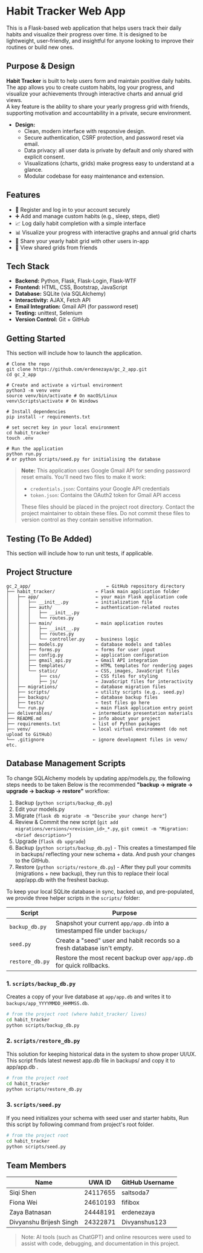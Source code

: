 # Habit Tracker Web App

This is a Flask-based web application that helps users track their daily habits and visualize their progress over time. It is designed to be lightweight, user-friendly, and insightful for anyone looking to improve their routines or build new ones.

## Purpose & Design

**Habit Tracker** is built to help users form and maintain positive daily habits.  
The app allows you to create custom habits, log your progress, and visualize your achievements through interactive charts and annual grid views.  
A key feature is the ability to share your yearly progress grid with friends, supporting motivation and accountability in a private, secure environment.

- **Design:**  
  - Clean, modern interface with responsive design.
  - Secure authentication, CSRF protection, and password reset via email.
  - Data privacy: all user data is private by default and only shared with explicit consent.
  - Visualizations (charts, grids) make progress easy to understand at a glance.
  - Modular codebase for easy maintenance and extension.

## Features

- 📝 Register and log in to your account securely
- ➕ Add and manage custom habits (e.g., sleep, steps, diet)
- 📈 Log daily habit completion with a simple interface
- 📊 Visualize your progress with interactive graphs and annual grid charts
- 🤝 Share your yearly habit grid with other users in-app
- 👀 View shared grids from friends

## Tech Stack

- **Backend:** Python, Flask, Flask-Login, Flask-WTF
- **Frontend:** HTML, CSS, Bootstrap, JavaScript
- **Database:** SQLite (via SQLAlchemy)
- **Interactivity:** AJAX, Fetch API
- **Email Integration:** Gmail API (for password reset)
- **Testing:** unittest, Selenium
- **Version Control:** Git + GitHub

## Getting Started
This section will include how to launch the application.

```
# Clone the repo
git clone https://github.com/erdenezaya/gc_2_app.git
cd gc_2_app

# Create and activate a virtual environment
python3 -m venv venv
source venv/bin/activate # On macOS/Linux
venv\Scripts\activate # On Windows

# Install dependencies
pip install -r requirements.txt

# set secret key in your local environment
cd habit_tracker
touch .env

# Run the application
python run.py 
# or python scripts/seed.py for initialising the database 
```

> **Note:** This application uses Google Gmail API for sending password reset emails. You'll need two files to make it work:
> - `credentials.json`: Contains your Google API credentials
> - `token.json`: Contains the OAuth2 token for Gmail API access
> 
> These files should be placed in the project root directory. Contact the project maintainer to obtain these files. Do not commit these files to version control as they contain sensitive information.

## Testing (To Be Added)
This section will include how to run unit tests, if applicable.

## Project Structure
```
gc_2_app/                            ← GitHub repository directory
├── habit_tracker/               ← Flask main application folder
│   ├── app/                     ← your main Flask application code
│   │   ├── __init__.py          ← initialization file
│   │   ├── auth/                ← authentication-related routes
│   │   │   ├── __init__.py
│   │   │   └── routes.py
│   │   ├── main/                ← main application routes
│   │   │   ├── __init__.py
│   │   │   ├── routes.py
│   │   │   └── controller.py    ← business logic
│   │   ├── models.py            ← database models and tables
│   │   ├── forms.py             ← forms for user input
│   │   ├── config.py            ← application configuration
│   │   ├── gmail_api.py         ← Gmail API integration
│   │   ├── templates/           ← HTML templates for rendering pages
│   │   └── static/              ← CSS, images, JavaScript files
│   │       ├── css/             ← CSS files for styling
│   │       ├── js/              ← JavaScript files for interactivity
│   ├── migrations/              ← database migration files
│   ├── scripts/                 ← utility scripts (e.g., seed.py)
│   ├── backups/                 ← database backup files
│   ├── tests/                   ← test files go here      
│   └── run.py                   ← main Flask application entry point
├── deliverables/               ← intermediate presentation materials
├── README.md                   ← info about your project
├── requirements.txt            ← list of Python packages
├── venv/                       ← local virtual environment (do not upload to GitHub)
└── .gitignore                  ← ignore development files in venv/ etc.
```

##  Database Management Scripts

To change SQLAlchemy models by updating app/models.py, the following steps needs to be taken
Below is the recommended **"backup → migrate → upgrade → backup → restore"** workflow:

1. Backup (`python scripts/backup_db.py`)
2. Edit your models.py
3. Migrate (`flask db migrate -m "Describe your change here"`)
4. Review & Commit the new script (`git add migrations/versions/<revision_id>_*.py`, `git commit -m "Migration: <brief description>"`)
5. Upgrade (`flask db upgrade`)
6. Backup (`python scripts/backup_db.py`) - This creates a timestamped file in backups/ reflecting your new schema + data. And push your changes to the GitHub.
7. Restore (`python scripts/restore_db.py`) - After they pull your commits (migrations + new backup), they run this to replace their local app/app.db with the freshest backup.

To keep your local SQLite database in sync, backed up, and pre-populated, we provide three helper scripts in the `scripts/` folder:

| Script               | Purpose                                                                     |
| -------------------- | --------------------------------------------------------------------------- |
| `backup_db.py`       | Snapshot your current `app/app.db` into a timestamped file under `backups/` |
| `seed.py`            | Create a "seed" user and habit records so a fresh database isn't empty.     |
| `restore_db.py`      | Restore the most recent backup over `app/app.db` for quick rollbacks.       |


### 1. `scripts/backup_db.py`
Creates a copy of your live database at `app/app.db` and writes it to `backups/app_YYYYMMDD_HHMMSS.db`.

```bash
# from the project root (where habit_tracker/ lives)
cd habit_tracker
python scripts/backup_db.py
```
### 2. `scripts/restore_db.py`
This solution for keeping historical data in the system to show proper UI/UX. This script finds latest newest app.db file in backups/
and copy it to app/app.db .

```bash
# from the project root
cd habit_tracker
python scripts/restore_db.py
```

### 3. `scripts/seed.py`
If you need initializes your schema with seed user and starter habits, Run this script by following command from project's root folder.

```bash
# from the project root
cd habit_tracker
python scripts/seed.py
```

## Team Members

| Name                    | UWA ID     | GitHub Username  |
|-------------------------|------------|------------------|
| Siqi Shen               | 24117655   |    saltsoda7     |
| Fiona Wei               | 24610193   |    fifibox       |
| Zaya Batnasan           | 24448191   |  erdenezaya      |
| Divyanshu Brijesh Singh | 24322871   |  Divyanshus123   |

> Note: AI tools (such as ChatGPT) and online resources were used to assist with code, debugging, and documentation in this project.